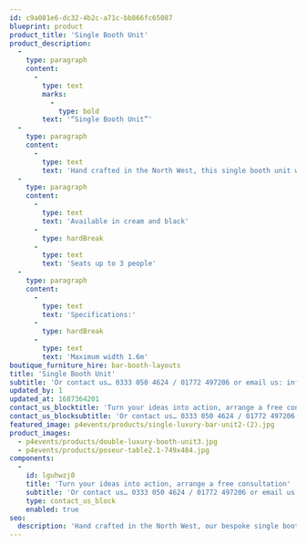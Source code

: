 ```yaml
---
id: c9a081e6-dc32-4b2c-a71c-bb866fc65087
blueprint: product
product_title: 'Single Booth Unit'
product_description:
  -
    type: paragraph
    content:
      -
        type: text
        marks:
          -
            type: bold
        text: '“Single Booth Unit”'
  -
    type: paragraph
    content:
      -
        type: text
        text: 'Hand crafted in the North West, this single booth unit will add both comfort and elegance to any event.'
  -
    type: paragraph
    content:
      -
        type: text
        text: 'Available in cream and black'
      -
        type: hardBreak
      -
        type: text
        text: 'Seats up to 3 people'
  -
    type: paragraph
    content:
      -
        type: text
        text: 'Specifications:'
      -
        type: hardBreak
      -
        type: text
        text: 'Maximum width 1.6m'
boutique_furniture_hire: bar-booth-layouts
title: 'Single Booth Unit'
subtitle: 'Or contact us… 0333 050 4624 / 01772 497206 or email us: info@p4events.co.uk'
updated_by: 1
updated_at: 1687364201
contact_us_blocktitle: 'Turn your ideas into action, arrange a free consultation'
contact_us_blocksubtitle: 'Or contact us… 0333 050 4624 / 01772 497206 or email us: info@p4events.co.uk'
featured_image: p4events/products/single-luxury-bar-unit2-(2).jpg
product_images:
  - p4events/products/double-luxury-booth-unit3.jpg
  - p4events/products/poseur-table2.1-749x484.jpg
components:
  -
    id: lguhwzj0
    title: 'Turn your ideas into action, arrange a free consultation'
    subtitle: 'Or contact us… 0333 050 4624 / 01772 497206 or email us: info@p4events.co.uk'
    type: contact_us_block
    enabled: true
seo:
  description: 'Hand crafted in the North West, our bespoke single booth unit will add a sense of occasion and individuality to your event.'
---
```

